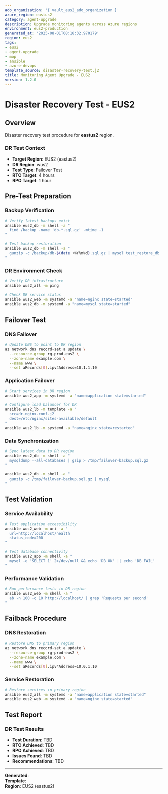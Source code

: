 ```yaml
---
ado_organization: '{ vault_eus2_ado_organization }'
azure_region: eastus2
category: agent-upgrade
description: Upgrade monitoring agents across Azure regions
environment: eus2-production
generated_at: '2025-08-01T08:18:32.970179'
region: eus2
tags:
- eus2
- agent-upgrade
- mop
- ansible
- azure-devops
template_source: disaster-recovery-test.j2
title: Monitoring Agent Upgrade - EUS2
version: 1.2.0
---
```



# Disaster Recovery Test - EUS2

## Overview

Disaster recovery test procedure for **eastus2** region.

### DR Test Context

- **Target Region**: EUS2 (eastus2)
- **DR Region**: wus2
- **Test Type**: Failover Test
- **RTO Target**: 4 hours
- **RPO Target**: 1 hour

## Pre-Test Preparation

### Backup Verification
```bash
# Verify latest backups exist
ansible eus2_db -m shell -a "
  find /backup -name 'db-*.sql.gz' -mtime -1
"

# Test backup restoration
ansible wus2_db -m shell -a "
  gunzip -c /backup/db-$(date +%Y%m%d).sql.gz | mysql test_restore_db
"
```

### DR Environment Check
```bash
# Verify DR infrastructure
ansible wus2_all -m ping

# Check DR service status
ansible wus2_web -m systemd -a "name=nginx state=started"
ansible wus2_db -m systemd -a "name=mysql state=started"
```

## Failover Test

### DNS Failover
```bash
# Update DNS to point to DR region
az network dns record-set a update \
  --resource-group rg-prod-eus2 \
  --zone-name example.com \
  --name www \
  --set aRecords[0].ipv4Address=10.1.1.10
```

### Application Failover
```bash
# Start services in DR region
ansible wus2_app -m systemd -a "name=application state=started"

# Configure load balancer for DR
ansible wus2_lb -m template -a "
  src=dr-nginx.conf.j2
  dest=/etc/nginx/sites-available/default
"
ansible wus2_lb -m systemd -a "name=nginx state=restarted"
```

### Data Synchronization
```bash
# Sync latest data to DR region
ansible eus2_db -m shell -a "
  mysqldump --all-databases | gzip > /tmp/failover-backup.sql.gz
"

ansible wus2_db -m shell -a "
  gunzip -c /tmp/failover-backup.sql.gz | mysql
"
```

## Test Validation

### Service Availability
```bash
# Test application accessibility
ansible wus2_web -m uri -a "
  url=http://localhost/health
  status_code=200
"

# Test database connectivity
ansible wus2_app -m shell -a "
  mysql -e 'SELECT 1' 2>/dev/null && echo 'DB OK' || echo 'DB FAIL'
"
```

### Performance Validation
```bash
# Run performance tests in DR region
ansible wus2_web -m shell -a "
  ab -n 100 -c 10 http://localhost/ | grep 'Requests per second'
"
```

## Failback Procedure

### DNS Restoration
```bash
# Restore DNS to primary region
az network dns record-set a update \
  --resource-group rg-prod-eus2 \
  --zone-name example.com \
  --name www \
  --set aRecords[0].ipv4Address=10.0.1.10
```

### Service Restoration
```bash
# Restore services in primary region
ansible eus2_all -m systemd -a "name=application state=started"
ansible eus2_web -m systemd -a "name=nginx state=started"
```

## Test Report

### DR Test Results
- **Test Duration**: TBD
- **RTO Achieved**: TBD
- **RPO Achieved**: TBD
- **Issues Found**: TBD
- **Recommendations**: TBD

---

**Generated**:   
**Template**:   
**Region**: EUS2 (eastus2)